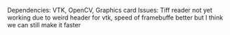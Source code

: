 Dependencies: VTK, OpenCV, Graphics card
Issues: Tiff reader not yet working due to weird header for vtk, speed of framebuffe better but I think we can still make it faster
